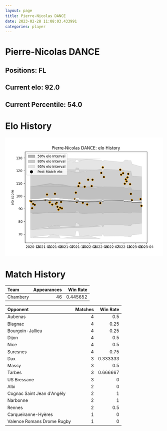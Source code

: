 ```yaml
---  
layout: page  
title: Pierre-Nicolas DANCE  
date: 2023-02-28 11:08:03.433991  
categories: player  
---
```

# Pierre-Nicolas DANCE

## Positions: FL

## Current elo: 92.0

## Current Percentile: 54.0

# Elo History


![elo history](history_Pierre-NicolasDANCE.png)
# Match History


| Team     |   Appearances |   Win Rate |
|:---------|--------------:|-----------:|
| Chambery |            46 |   0.445652 |

| Opponent                   |   Matches |   Win Rate |
|:---------------------------|----------:|-----------:|
| Aubenas                    |         4 |   0.5      |
| Blagnac                    |         4 |   0.25     |
| Bourgoin-Jallieu           |         4 |   0.25     |
| Dijon                      |         4 |   0.5      |
| Nice                       |         4 |   0.5      |
| Suresnes                   |         4 |   0.75     |
| Dax                        |         3 |   0.333333 |
| Massy                      |         3 |   0.5      |
| Tarbes                     |         3 |   0.666667 |
| US Bressane                |         3 |   0        |
| Albi                       |         2 |   0        |
| Cognac Saint Jean d'Angély |         2 |   1        |
| Narbonne                   |         2 |   1        |
| Rennes                     |         2 |   0.5      |
| Carqueiranne-Hyères        |         1 |   0        |
| Valence Romans Drome Rugby |         1 |   0        |